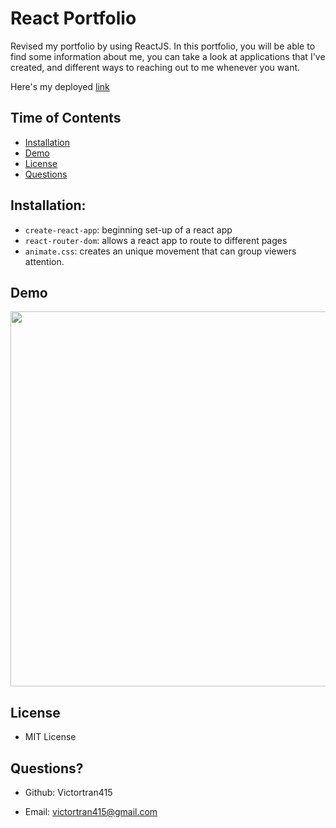 # React Portfolio
Revised my portfolio by using ReactJS. In this portfolio, you will be able to find some information about me, you can take a look at applications that I've created, and different ways to reaching out to me whenever you want. 

Here's my deployed [link](https://victortran415.github.io/React_Portfolio/)

## Time of Contents
  - [Installation](#installation)
  - [Demo](#Demo) 
  - [License](#license)
  - [Questions](#questions)


## Installation:

- `create-react-app`: beginning set-up of a react app
- `react-router-dom`: allows a react app to route to different pages
- `animate.css`: creates an unique movement that can group viewers attention. 

## Demo

<img src= "/src/Components/Images/portfolio.gif" style="width: 600px">

## License
- MIT License

## Questions?
- Github: Victortran415

- Email: victortran415@gmail.com
